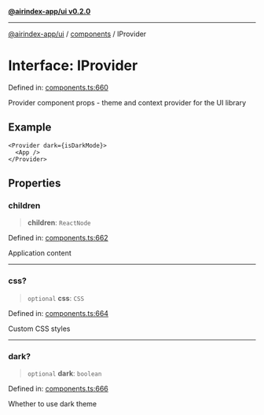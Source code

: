 [**@airindex-app/ui v0.2.0**](../../README.md)

***

[@airindex-app/ui](../../README.md) / [components](../README.md) / IProvider

# Interface: IProvider

Defined in: [components.ts:660](https://github.com/airindex-app/ui/blob/d4937753d6b61e212bc6c6c85f1f66df7da59eda/src/types/components.ts#L660)

Provider component props - theme and context provider for the UI library

## Example

```tsx
<Provider dark={isDarkMode}>
  <App />
</Provider>
```

## Properties

### children

> **children**: `ReactNode`

Defined in: [components.ts:662](https://github.com/airindex-app/ui/blob/d4937753d6b61e212bc6c6c85f1f66df7da59eda/src/types/components.ts#L662)

Application content

***

### css?

> `optional` **css**: `CSS`

Defined in: [components.ts:664](https://github.com/airindex-app/ui/blob/d4937753d6b61e212bc6c6c85f1f66df7da59eda/src/types/components.ts#L664)

Custom CSS styles

***

### dark?

> `optional` **dark**: `boolean`

Defined in: [components.ts:666](https://github.com/airindex-app/ui/blob/d4937753d6b61e212bc6c6c85f1f66df7da59eda/src/types/components.ts#L666)

Whether to use dark theme
